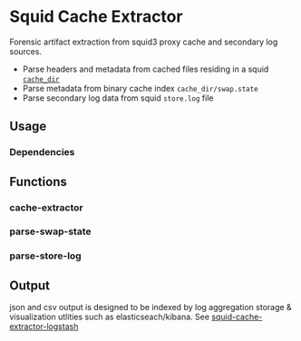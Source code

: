 # Squid Cache Extractor
Forensic artifact extraction from squid3 proxy cache and secondary log sources.

- Parse headers and metadata from cached files residing in a squid [`cache_dir`](data)  
- Parse metadata from binary cache index `cache_dir/swap.state`  
- Parse secondary log data from squid `store.log` file  

## Usage

### Dependencies

## Functions

### cache-extractor

### parse-swap-state

### parse-store-log

## Output
json and csv output is designed to be indexed by log aggregation storage & visualization utlities such as elasticseach/kibana. See [squid-cache-extractor-logstash](https://github.com/wjwoodson/squid-cache-extractor-logstash)
